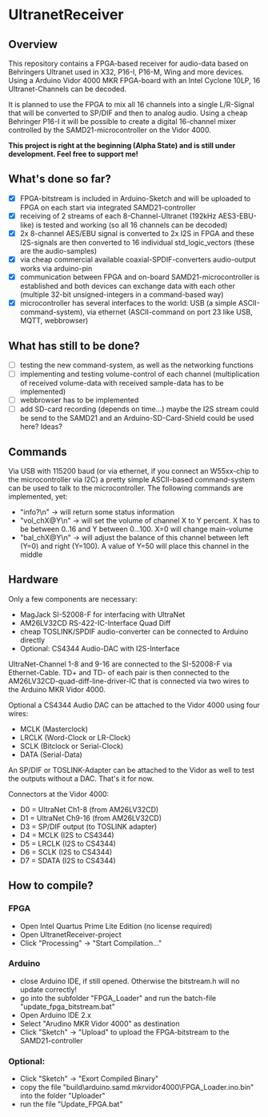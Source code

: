 

# UltranetReceiver

## Overview
This repository contains a FPGA-based receiver for audio-data based on Behringers Ultranet used in X32, P16-I, P16-M, Wing and more devices. Using a Arduino Vidor 4000 MKR FPGA-board with an Intel Cyclone 10LP, 16 Ultranet-Channels can be decoded.

It is planned to use the FPGA to mix all 16 channels into a single L/R-Signal that will be converted to SP/DIF and then to analog audio. Using a cheap Behringer P16-I it will be possible to create a digital 16-channel mixer controlled by the SAMD21-microcontroller on the Vidor 4000.

**This project is right at the beginning (Alpha State) and is still under development. Feel free to support me!**

## What's done so far?
* [x] FPGA-bitstream is included in Arduino-Sketch and will be uploaded to FPGA on each start via integrated SAMD21-controller
* [x] receiving of 2 streams of each 8-Channel-Ultranet (192kHz AES3-EBU-like) is tested and working (so all 16 channels can be decoded)
* [x] 2x 8-channel AES/EBU signal is converted to 2x I2S in FPGA and these I2S-signals are then converted to 16 individual std_logic_vectors (these are the audio-samples)
* [x] via cheap commercial available coaxial-SPDIF-converters audio-output works via arduino-pin
* [x] communication between FPGA and on-board SAMD21-microcontroller is established and both devices can exchange data with each other (multiple 32-bit unsigned-integers in a command-based way)
* [x] microcontroller has several interfaces to the world: USB (a simple ASCII-command-system), via ethernet (ASCII-command on port 23 like USB, MQTT, webbrowser)

## What has still to be done?
* [ ] testing the new command-system, as well as the networking functions
* [ ] implementing and testing volume-control of each channel (multiplication of received volume-data with received sample-data has to be implemented)
* [ ] webbrowser has to be implemented
* [ ] add SD-card recording (depends on time...) maybe the I2S stream could be send to the SAMD21 and an Arduino-SD-Card-Shield could be used here? Ideas?

## Commands
Via USB with 115200 baud (or via ethernet, if you connect an W55xx-chip to the microcontroller via I2C) a pretty simple ASCII-based command-system can be used to talk to the microcontroller. The following commands are implemented, yet:
* "info?\n" -> will return some status information
* "vol_chX@Y\n" -> will set the volume of channel X to Y percent. X has to be between 0..16 and Y between 0...100. X=0 will change main-volume
* "bal_chX@Y\n" -> will adjust the balance of this channel between left (Y=0) and right (Y=100). A value of Y=50 will place this channel in the middle

## Hardware
Only a few components are necessary:
* MagJack SI-52008-F for interfacing with UltraNet
* AM26LV32CD RS-422-IC-Interface Quad Diff
* cheap TOSLINK/SPDIF audio-converter can be connected to Arduino directly
* Optional: CS4344 Audio-DAC with I2S-Interface

UltraNet-Channel 1-8 and 9-16 are connected to the SI-52008-F via Ethernet-Cable. TD+ and TD- of each pair is then connected to the AM26LV32CD-quad-diff-line-driver-IC that is connected via two wires to the Arduino MKR Vidor 4000.

Optional a CS4344 Audio DAC can be attached to the Vidor 4000 using four wires:
* MCLK (Masterclock)
* LRCLK (Word-Clock or LR-Clock)
* SCLK (Bitclock or Serial-Clock)
* DATA (Serial-Data)

An SP/DIF or TOSLINK-Adapter can be attached to the Vidor as well to test the outputs without a DAC. That's it for now.

Connectors at the Vidor 4000:
* D0 = UltraNet Ch1-8 (from AM26LV32CD)
* D1 = UltraNet Ch9-16 (from AM26LV32CD)
* D3 = SP/DIF output (to TOSLINK adapter)
* D4 = MCLK (I2S to CS4344)
* D5 = LRCLK (I2S to CS4344)
* D6 = SCLK (I2S to CS4344)
* D7 = SDATA (I2S to CS4344)


## How to compile?
### FPGA
* Open Intel Quartus Prime Lite Edition (no license required)
* Open UltranetReceiver-project
* Click "Processing" -> "Start Compilation..."

### Arduino
* close Arduino IDE, if still opened. Otherwise the bitstream.h will no update correctly!
* go into the subfolder "FPGA_Loader" and run the batch-file "update_fpga_bitstream.bat"
* Open Arduino IDE 2.x
* Select "Arudino MKR Vidor 4000" as destination
* Click "Sketch" -> "Upload" to upload the FPGA-bitstream to the SAMD21-controller

### Optional:
* Click "Sketch" -> "Exort Compiled Binary"
* copy the file "build\arduino.samd.mkrvidor4000\FPGA_Loader.ino.bin" into the folder "Uploader"
* run the file "Update_FPGA.bat"
